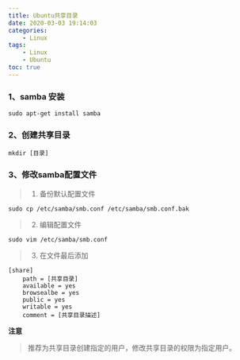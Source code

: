 ```yaml
---
title: Ubuntu共享目录
date: 2020-03-03 19:14:03
categories:
	- Linux
tags: 
	- Linux
	- Ubuntu
toc: true
---
```




### 1、samba 安装
```
sudo apt-get install samba
```


### 2、创建共享目录

```
mkdir [目录]
```


### 3、修改samba配置文件

>1. 备份默认配置文件
```
sudo cp /etc/samba/smb.conf /etc/samba/smb.conf.bak
```
>2. 编辑配置文件
```
sudo vim /etc/samba/smb.conf
```
>3. 在文件最后添加
```
[share]
    path = [共享目录]    
    available = yes      
    browsealbe = yes      
    public = yes      
    writable = yes
    comment = [共享目录描述]
```
**注意**

 >推荐为共享目录创建指定的用户，修改共享目录的权限为指定用户。